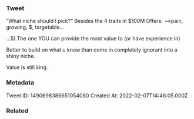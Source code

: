 ### Tweet
“What niche should I pick?”
Besides the 4 traits in $100M Offers:
—&gt;pain, growing, $, targetable…

…5) The one YOU can provide the most value to (or have experience in)

Better to build on what u know than come in completely ignorant into a shiny niche.

Value is still king.

### Metadata
Tweet ID: 1490698386651054080
Created At: 2022-02-07T14:46:05.000Z

### Related

